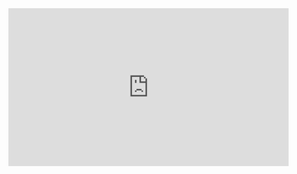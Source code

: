 <html><iframe width="560" height="315" src="https://www.youtube.com/embed/2ZrX8MSZ2NY" frameborder="0" allow="accelerometer; autoplay; clipboard-write; encrypted-media; gyroscope; picture-in-picture" allowfullscreen></iframe></html>